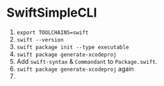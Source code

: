 # SwiftSimpleCLI

1. `export TOOLCHAINS=swift`
2. `swift --version`
3. `swift package init --type executable`
4. `swift package generate-xcodeproj`
5. Add `swift-syntax` & `Commandant` to `Package.swift`.
6. `swift package generate-xcodeproj` again
7. 
